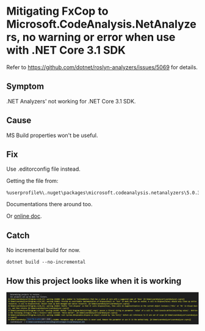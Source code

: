 # Mitigating FxCop to Microsoft.CodeAnalysis.NetAnalyzers, no warning or error when use with .NET Core 3.1 SDK

Refer to <https://github.com/dotnet/roslyn-analyzers/issues/5069> for details.

## Symptom

.NET Analyzers' not working for .NET Core 3.1 SDK.

## Cause

MS Build properties won't be useful.

## Fix

Use .editorconfig file instead.

Getting the file from:

```shell
%userprofile%\.nuget\packages\microsoft.codeanalysis.netanalyzers\5.0.3\editorconfig
```

Documentations there around too.

Or [online doc](https://docs.microsoft.com/visualstudio/code-quality/use-roslyn-analyzers#set-rule-severity-in-an-editorconfig-file).

## Catch

No incremental build for now.

```shell
dotnet build --no-incremental
```

## How this project looks like when it is working

![View warnings](./Warnings.png)
